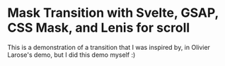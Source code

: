 # Mask Transition with Svelte, GSAP, CSS Mask, and Lenis for scroll

This is a demonstration of a transition that I was inspired by, in Olivier Larose's demo, but I did this demo myself :)
